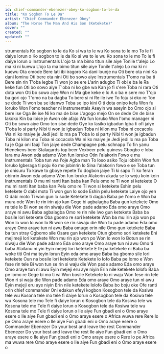 ```yaml
---
id: chief-commander-ebenezer-obey-ko-sogbon-to-le-da
title: "Ko Sogbon To Le Da"
artist: "Chief Commander Ebenezer Obey"
album: "The Horse The Man And His Son (Ketekete)"
cover: ""
created: ""
updated: ""
---
```


strumentals
Ko sogbon to le da
Ko si wa to le wu
Ko sona to le mo
To le fi daiye lorun o
Ko sogbon to le da
Ko si wa to le wu
Ko sona to le mo
To le fi daiye lorun o
Instrumentals
L'ojo ta ma bimo titun sile aiye
Tonile t'alejo
Lo ma ki ni kuewu
L'ojo ta ma bimo titun sile aiye
Tonile t'alejo
Lo ma ki ni kuewu
Ota omode
Bere lati ibi iragoro
Ka dani lounje nu
Oti bere ota nini
Ka dani lominu
Oti bere ota nini
Oti bo sowo aiye
Instrumentals
T'omo na ba ti
Bere sin rin
T'oba legbe
Ti won jo se ere
L'arin adugbo
Ti obi e ba le
Ra keke fun
Oti bo sowo aiye
T'oba ni ko gbe wa
Kan jo fi s'ere
Toba ni rara
Oti dota won
Oti bo sowo aiye
Won ni
Ma gbe keke e lo
A o ba e sere mo
T'ojo ba gori ojo
T'omo na ba dagba
To bere si ni
Re ile iwe
To foju si eko re
Ton se dede
Ti won ba se idanwo
Toba se ipo kini
O ti dota onipo kefa
Won fu loruko
Won l'omo teacher ni
Instrumentals
Aseyin wa aseyin bo
Omo ojo si bere ise
Oga ile ise
Ni ko ma de bise
L'agogo mejo
On se dede
On de bise lakoko
Kin ba ibise je
Awon ole afajo
Wa fun loruko
Won l'omo manager ni
Oti bo sowo aiye
Omo ton sise dede
Oye ko lasiko igbadun
Igba ti ofi jaiye
T'oba lo si party
Nibi ti won je igbadun
Toba ni kilon mu
Toba ni cocacola
Wa ni ko maiye je
Jedi jedi lo ma pa
T'oba lo si party
Nibi ti won je igbadun
Toba ni kilon mu
Toba ni cocacola
Wa ni ko maiye je
Jedi jedi lo ma pa
Toba tu je
Oga oni faaji
Ton jaiye dede
Champagne pelu schnapp
To fin yanu
Hienekens beer
Stalagards top beer
Vexbeer pelu guiness
Gbogbo e loba lara mu
Awon eda adamo
Won fun loruko
Otin l'alakorin
Fowo e mu
Instrumentals
Toba tun wa l'oje
Agba man
To loso asiko
Toju lobirin
Won fun loruko
Igberaga ti poju
Ko mo jobinrin lo
Sina l'alakorin fowo e se
Toba tun je onisuru
To kawe to gboye repete
To dogbon jaiye
Ti ki sapo
Ti ko feran obinrin
Awon eda adamo
Won fun loruko
Alakorin akada se lo woju koin koin
Instrumentals
O mu mi ranti
Itan baba kan
Pelu omo re
Ti won si ketekete
O mu mi ranti
Itan baba kan
Pelu omo re
Ti won si ketekete
Eshin pelu ketekete
O dabi moto
Ti won gun lo sode
Eshin pelu ketekete
Laiye ojo yen
O dabi moto
Ti won gun lo sode
Ketekete ti dagba
Baba pe l'omo e
Won ba mura ode
Won fe rin irin ajo kan
Gege bi agbalagba
Baba gun ketekete
Omo re tele lo
Bi won se rin siwaju die
Won pade adamo
Eda omo araye
Omo araye ni awu
Baba agbalagba
Omo re rin nile
Iwo gun ketekete
Baba ba bosile lori ketekete
Oba gbomo re sori ketekete
Won ba mu irin ajo won po
Won lo won lo won lo
Bi won se rin siwaju die
Won tu pade adamo
Eda omo araye
Omo araye tun ni awu
Baba omugo orin nile
Omo gun ketekete
Baba ba tun stray
Ogbomo sile
Osare gun ketekete
Otun gbomo sori ketekete
Eni mejimeji lori ketekete
Won mu rin ajo won po
Won lo won lo
Botun se rin siwaju die
Won pade adamo
Eda omo araye
Omo araye tun ni awu
Omo ti baba
Alailanu ni yin
Eyin mejeji lori ketekete
E fe pa ketekete ni
Baba ba woke titi
Oni ma teyin lorun
Eyin eda omo araye
Baba ba gbomo sile lori ketekete
Oun na bosile lori ketekete
Ketekete lo lofo
Baba pe lomo e
Won fese rin tele
Bi won tun se rin si waju die
Won pade adamo
Eda omo araye
Omo araye tun ni awu
Eyin mejeji eru aye niyin
Erin nile ketekete lolofo
Baba pe lomo re
Gege bi mo ti wi
Won bosile
Ketekete lo ni waju
Won fese rin tele
Won ri si waju die
Won pade adamo
Eda omo araye
Omo araye tun ni awu
Eyin mejeji eru aye niyin
Erin nile ketekete lolofo
Baba bo boju oke
Ofe ranti orin chief commander
Oni edakun efeyi kogbon
Kosogbon tele da
Kosiwa tele wu
Kosona tele mo tele fi daiye lorun o
Kosogbon tele da
Kosiwa tele wu
Kosona tele mo
Tele fi daiye lorun o
Kosogbon tele da
Kosiwa tele wu
Kosona tele mo
Tele fi daiye lorun o
Kosogbon tele da
Kosiwa tele wu
Kosona tele mo
Tele fi daiye lorun o
Ile aiye
Fun gbadi eni o
Omo araye esere o
Ile aiye
Fun gbadi eni o
Omo araye esere o
Africa wuwa rere
Rere lo pe
Omo araye esere o
Ile aiye
Fun gbadi eni o
Omo araye esere o
Commander Ebenezer
Do your best and leave the rest
Commander Ebenezer
Do your best and leave the rest
Ile aiye
Fun gbadi eni o
Omo araye esere o
Ile aiye
Fun gbadi eni o
Omo araye esere o
Rere lo pe
Africa ma wuwa rere
Omo araye esere o
Ile aiye
Fun gbadi eni o
Omo araye esere o